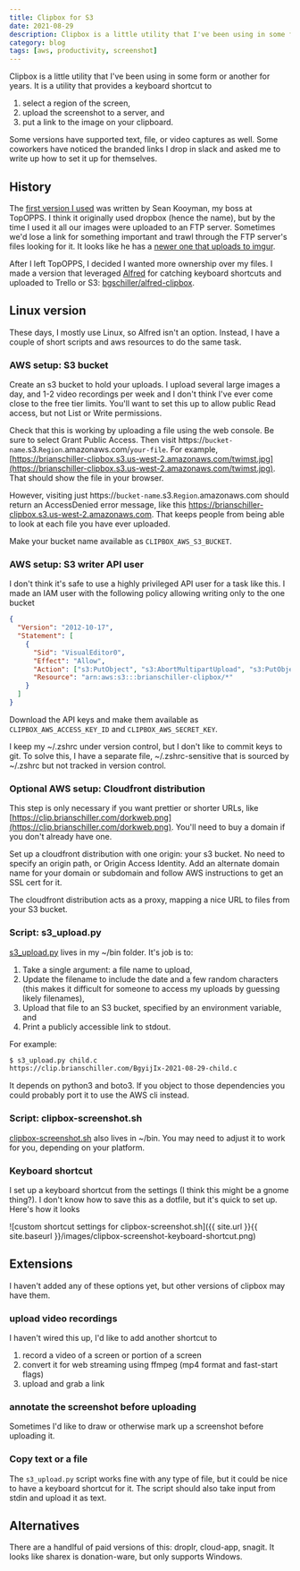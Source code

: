 ```yaml
---
title: Clipbox for S3
date: 2021-08-29
description: Clipbox is a little utility that I've been using in some form or another for years. It is a utility that provides a keyboard shortcut to select a region of the screen, upload the screenshot to a server, and put a link to the image on your clipboard.
category: blog
tags: [aws, productivity, screenshot]
---
```


Clipbox is a little utility that I've been using in some form or another for years. It is a utility that provides a keyboard shortcut to

1. select a region of the screen,
2. upload the screenshot to a server, and
3. put a link to the image on your clipboard.

Some versions have supported text, file, or video captures as well. Some coworkers have noticed the branded links I drop in slack and asked me to write up how to set it up for themselves.

## History

The [first version I used](https://github.com/emeth-/Clipbox) was written by Sean Kooyman, my boss at TopOPPS. I think it originally used dropbox (hence the name), but by the time I used it all our images were uploaded to an FTP server. Sometimes we'd lose a link for something important and trawl through the FTP server's files looking for it. It looks like he has a [newer one that uploads to imgur](https://github.com/emeth-/clipgur).

After I left TopOPPS, I decided I wanted more ownership over my files. I made a version that leveraged [Alfred](https://www.alfredapp.com/) for catching keyboard shortcuts and uploaded to Trello or S3: [bgschiller/alfred-clipbox](https://github.com/bgschiller/alfred-clipbox).

## Linux version

These days, I mostly use Linux, so Alfred isn't an option. Instead, I have a couple of short scripts and aws resources to do the same task.

### AWS setup: S3 bucket

Create an s3 bucket to hold your uploads. I upload several large images a day, and 1-2 video recordings per week and I don't think I've ever come close to the free tier limits. You'll want to set this up to allow public Read access, but not List or Write permissions.

Check that this is working by uploading a file using the web console. Be sure to select Grant Public Access. Then visit https://`bucket-name`.s3.`Region`.amazonaws.com/`your-file`. For example, [https://brianschiller-clipbox.s3.us-west-2.amazonaws.com/twimst.jpg](https://brianschiller-clipbox.s3.us-west-2.amazonaws.com/twimst.jpg). That should show the file in your browser.

However, visiting just https://`bucket-name`.s3.`Region`.amazonaws.com should return an AccessDenied error message, like this https://brianschiller-clipbox.s3.us-west-2.amazonaws.com. That keeps people from being able to look at each file you have ever uploaded.

Make your bucket name available as `CLIPBOX_AWS_S3_BUCKET`.

### AWS setup: S3 writer API user

I don't think it's safe to use a highly privileged API user for a task like this. I made an IAM user with the following policy allowing writing only to the one bucket

```json
{
  "Version": "2012-10-17",
  "Statement": [
    {
      "Sid": "VisualEditor0",
      "Effect": "Allow",
      "Action": ["s3:PutObject", "s3:AbortMultipartUpload", "s3:PutObjectAcl"],
      "Resource": "arn:aws:s3:::brianschiller-clipbox/*"
    }
  ]
}
```

Download the API keys and make them available as `CLIPBOX_AWS_ACCESS_KEY_ID` and `CLIPBOX_AWS_SECRET_KEY`.

<aside>
I keep my ~/.zshrc under version control, but I don't like to commit keys to git. To solve this, I have a separate file, ~/.zshrc-sensitive that is sourced by ~/.zshrc but not tracked in version control.
</aside>

### Optional AWS setup: Cloudfront distribution

This step is only necessary if you want prettier or shorter URLs, like [https://clip.brianschiller.com/dorkweb.png](https://clip.brianschiller.com/dorkweb.png). You'll need to buy a domain if you don't already have one.

Set up a cloudfront distribution with one origin: your s3 bucket. No need to specify an origin path, or Origin Access Identity. Add an alternate domain name for your domain or subdomain and follow AWS instructions to get an SSL cert for it.

The cloudfront distribution acts as a proxy, mapping a nice URL to files from your S3 bucket.

### Script: s3_upload.py

[s3_upload.py](https://github.com/bgschiller/dotfiles/blob/master/s3_upload.py) lives in my ~/bin folder. It's job is to:

1. Take a single argument: a file name to upload,
2. Update the filename to include the date and a few random characters (this makes it difficult for someone to access my uploads by guessing likely filenames),
3. Upload that file to an S3 bucket, specified by an environment variable, and
4. Print a publicly accessible link to stdout.

For example:

```bash
$ s3_upload.py child.c
https://clip.brianschiller.com/BgyijIx-2021-08-29-child.c
```

It depends on python3 and boto3. If you object to those dependencies you could probably port it to use the AWS cli instead.

### Script: clipbox-screenshot.sh

[clipbox-screenshot.sh](https://github.com/bgschiller/dotfiles/blob/master/clipbox-screenshot.sh) also lives in ~/bin. You may need to adjust it to work for you, depending on your platform.

### Keyboard shortcut

I set up a keyboard shortcut from the settings (I think this might be a gnome thing?). I don't know how to save this as a dotfile, but it's quick to set up. Here's how it looks

![custom shortcut settings for clipbox-screenshot.sh]({{ site.url }}{{ site.baseurl }}/images/clipbox-screenshot-keyboard-shortcut.png)

## Extensions

I haven't added any of these options yet, but other versions of clipbox may have them.

### upload video recordings

I haven't wired this up, I'd like to add another shortcut to

1. record a video of a screen or portion of a screen
2. convert it for web streaming using ffmpeg (mp4 format and fast-start flags)
3. upload and grab a link

### annotate the screenshot before uploading

Sometimes I'd like to draw or otherwise mark up a screenshot before uploading it.

### Copy text or a file

The `s3_upload.py` script works fine with any type of file, but it could be nice to have a keyboard shortcut for it. The script should also take input from stdin and upload it as text.

## Alternatives

There are a handlful of paid versions of this: droplr, cloud-app, snagit. It looks like sharex is donation-ware, but only supports Windows.
